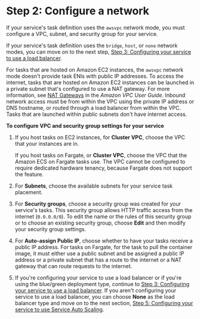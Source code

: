 # Step 2: Configure a network<a name="service-configure-network"></a>

If your service's task definition uses the `awsvpc` network mode, you must configure a VPC, subnet, and security group for your service\.

If your service's task definition uses the `bridge`, `host`, or `none` network modes, you can move on to the next step, [Step 3: Configuring your service to use a load balancer](service-create-loadbalancer.md)\.

For tasks that are hosted on Amazon EC2 instances, the `awsvpc` network mode doesn't provide task ENIs with public IP addresses\. To access the internet, tasks that are hosted on Amazon EC2 instances can be launched in a private subnet that's configured to use a NAT gateway\. For more information, see [NAT Gateways](https://docs.aws.amazon.com/vpc/latest/userguide/vpc-nat-gateway.html) in the *Amazon VPC User Guide*\. Inbound network access must be from within the VPC using the private IP address or DNS hostname, or routed through a load balancer from within the VPC\. Tasks that are launched within public subnets don't have internet access\.

**To configure VPC and security group settings for your service**

1. If you host tasks on EC2 instances, for **Cluster VPC**, choose the VPC that your instances are in\. 

   If you host tasks on Fargate, or **Cluster VPC**, choose the VPC that the Amazon ECS on Fargate tasks use\. The VPC cannot be configured to require dedicated hardware tenancy, because Fargate does not support the feature\.

1. For **Subnets**, choose the available subnets for your service task placement\.

1. For **Security groups**, choose a security group was created for your service's tasks\. This security group allows HTTP traffic access from the internet \(`0.0.0.0/0`\)\. To edit the name or the rules of this security group or to choose an existing security group, choose **Edit** and then modify your security group settings\.

1. For **Auto\-assign Public IP**, choose whether to have your tasks receive a public IP address\. For tasks on Fargate, for the task to pull the container image, it must either use a public subnet and be assigned a public IP address or a private subnet that has a route to the internet or a NAT gateway that can route requests to the internet\.

1. If you're configuring your service to use a load balancer or if you're using the blue/green deployment type, continue to [Step 3: Configuring your service to use a load balancer](service-create-loadbalancer.md)\. If you aren't configuring your service to use a load balancer, you can choose **None** as the load balancer type and move on to the next section, [Step 5: Configuring your service to use Service Auto Scaling](service-configure-auto-scaling.md)\.